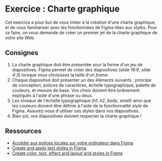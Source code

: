 # Exercice : Charte graphique

Cet exercice a pour but de vous initier à la création d'une charte graphique, et de vous familiariser avec les fonctionnées de Figma liées aux *styles*. Pour ce faire, on vous demande de créer un premier jet de la charte graphique de votre site Web.

## Consignes

1. La charte graphique doit être présentée sour la forme d'un jeu de diapositives. Figma permet de créer des diapositives (*slide 16:9*, *slide 4:3*) lorsque vous choisissez la taille d'un *frame*.
2. Chaque diapositive doit présenter un des éléments suivants : principe de conception, polices de caractères, échelle typographique, palette de couleurs, et mesure de base. Vos choix doivent être brièvement expliqués à l'aide d'une phrase ou deux.
3. Les niveaux de l'échelle typographique (*h1*, *h2*, *body*, *small*) ainsi que les couleurs doivent être définie à l'aide de la fonctionnalité *style* de Figma. Assurez-vous d'utiliser ces styles dans vos diapositives.
4. Bien sûr, vos diapositives doivent respecter la charte graphique !

## Ressources

- [Accéder aux polices locales sur votre ordinateur dans Figma](https://help.figma.com/hc/fr/articles/360039956894-Accéder-aux-polices-locales-sur-votre-ordinateur)
- [Create and apply text styles in Figma](https://help.figma.com/hc/en-us/articles/360039957034-Create-and-apply-text-styles)
- [Create color, text, effect and layout grid styles in Figma](https://help.figma.com/hc/en-us/articles/360038746534-Create-color-text-effect-and-layout-grid-styles)